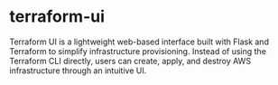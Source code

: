 # terraform-ui
Terraform UI is a lightweight web-based interface built with Flask and Terraform to simplify infrastructure provisioning. Instead of using the Terraform CLI directly, users can create, apply, and destroy AWS infrastructure through an intuitive UI.
